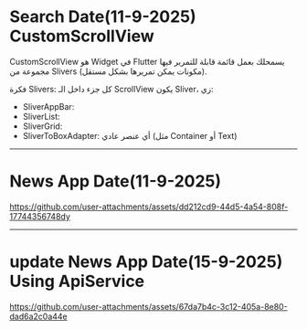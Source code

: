 # Search Date(11-9-2025) CustomScrollView

CustomScrollView هو Widget في Flutter يسمحلك بعمل قائمة قابلة للتمرير فيها مجموعة من Slivers (مكونات يمكن تمريرها بشكل مستقل).

فكرة Slivers: كل جزء داخل الـ ScrollView يكون Sliver، زي:  
- SliverAppBar:  
- SliverList:  
- SliverGrid:  
- SliverToBoxAdapter: أي عنصر عادي (مثل Container أو Text)

---

# News App Date(11-9-2025)

https://github.com/user-attachments/assets/dd212cd9-44d5-4a54-808f-17744356748dy

---

# update News App Date(15-9-2025) Using ApiService

https://github.com/user-attachments/assets/67da7b4c-3c12-405a-8e80-dad6a2c0a44e  


